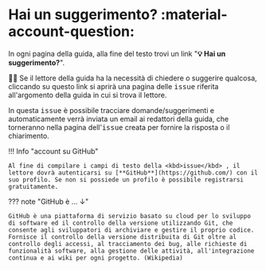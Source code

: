 # Hai un suggerimento? :material-account-question:

In ogni pagina della guida, alla fine del testo trovi un link "**💡 Hai un suggerimento?**".

🙋🏻 Se il lettore della guida ha la necessità di chiedere o suggerire qualcosa, cliccando su questo link si aprirà una pagina delle <kbd>issue</kbd> riferita all'argomento della guida in cui si trova il lettore.

In questa <kbd>issue</kbd> è possibile tracciare domande/suggerimenti e automaticamente verrà inviata un email ai redattori della guida, che torneranno nella pagina dell'<kbd>issue</kbd> creata per fornire la risposta o il chiarimento.

!!! Info "account su GitHub"

    Al fine di compilare i campi di testo della <kbd>issue</kbd> , il lettore dovrà autenticarsi su [**GitHub**](https://github.com/) con il suo profilo. Se non si possiede un profilo è possibile registrarsi gratuitamente.


??? note "GitHub è ... ↓"

    GitHub è una piattaforma di servizio basato su cloud per lo sviluppo di software ed il controllo della versione utilizzando Git, che consente agli sviluppatori di archiviare e gestire il proprio codice. Fornisce il controllo della versione distribuita di Git oltre al controllo degli accessi, al tracciamento dei bug, alle richieste di funzionalità software, alla gestione delle attività, all'integrazione continua e ai wiki per ogni progetto. (Wikipedia)
